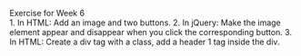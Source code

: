 Exercise for Week 6<br>
	1. In HTML: Add an image and two buttons.
	2. In jQuery: Make the image element appear and disappear when you click the corresponding button.
	3. In HTML: Create a div tag with a class, add a header 1 tag inside the div.
